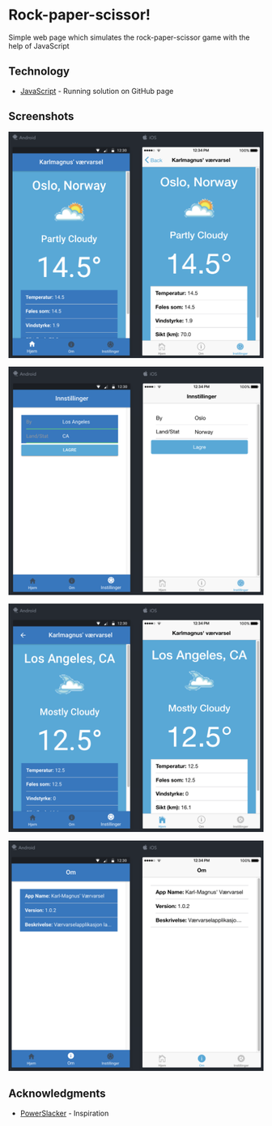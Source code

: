 # Rock-paper-scissor!

Simple web page which simulates the rock-paper-scissor game with the help of JavaScript

## Technology

* [JavaScript](https://kmthorsnes.github.io/papir-rock-scissors-js/) - Running solution on GitHub page

## Screenshots
![Screenshot](https://github.com/kmthorsnes/ionic-weatherapp/blob/develop/screenshots/Skjermbilde1.png?raw=true "Optional title")

![Screenshot](https://github.com/kmthorsnes/ionic-weatherapp/blob/develop/screenshots/Skjermbilde2.png?raw=true "Optional title")

![Screenshot](https://github.com/kmthorsnes/ionic-weatherapp/blob/develop/screenshots/Skjermbilde3.png?raw=true "Optional title")

![Screenshot](https://github.com/kmthorsnes/ionic-weatherapp/blob/develop/screenshots/Skjermbilde4.png?raw=true "Optional title")

## Acknowledgments

* [PowerSlacker](https://www.youtube.com/playlist?list=PLRcnnTsvnkLN0VUFnWMfxhW-20pWBT4cJ) - Inspiration
